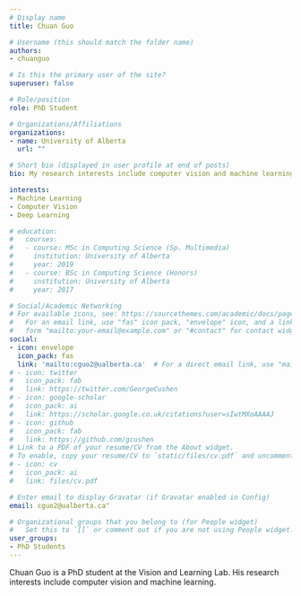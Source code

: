 ```yaml
---
# Display name
title: Chuan Guo

# Username (this should match the folder name)
authors:
- chuanguo

# Is this the primary user of the site?
superuser: false

# Role/position
role: PhD Student

# Organizations/Affiliations
organizations:
- name: University of Alberta
  url: ""

# Short bio (displayed in user profile at end of posts)
bio: My research interests include computer vision and machine learning.

interests:
- Machine Learning
- Computer Vision
- Deep Learning

# education:
#   courses:
#   - course: MSc in Computing Science (Sp. Multimedia)
#     institution: University of Alberta
#     year: 2019
#   - course: BSc in Computing Science (Honors)
#     institution: University of Alberta
#     year: 2017

# Social/Academic Networking
# For available icons, see: https://sourcethemes.com/academic/docs/page-builder/#icons
#   For an email link, use "fas" icon pack, "envelope" icon, and a link in the
#   form "mailto:your-email@example.com" or "#contact" for contact widget.
social:
- icon: envelope
  icon_pack: fas
  link: 'mailto:cguo2@ualberta.ca'  # For a direct email link, use "mailto:test@example.org".
# - icon: twitter
#   icon_pack: fab
#   link: https://twitter.com/GeorgeCushen
# - icon: google-scholar
#   icon_pack: ai
#   link: https://scholar.google.co.uk/citations?user=sIwtMXoAAAAJ
# - icon: github
#   icon_pack: fab
#   link: https://github.com/gcushen
# Link to a PDF of your resume/CV from the About widget.
# To enable, copy your resume/CV to `static/files/cv.pdf` and uncomment the lines below.
# - icon: cv
#   icon_pack: ai
#   link: files/cv.pdf

# Enter email to display Gravatar (if Gravatar enabled in Config)
email: cguo2@ualberta.ca"

# Organizational groups that you belong to (for People widget)
#   Set this to `[]` or comment out if you are not using People widget.
user_groups:
- PhD Students
---
```


Chuan Guo is a PhD student at the Vision and Learning Lab. His research interests include computer vision and machine learning.